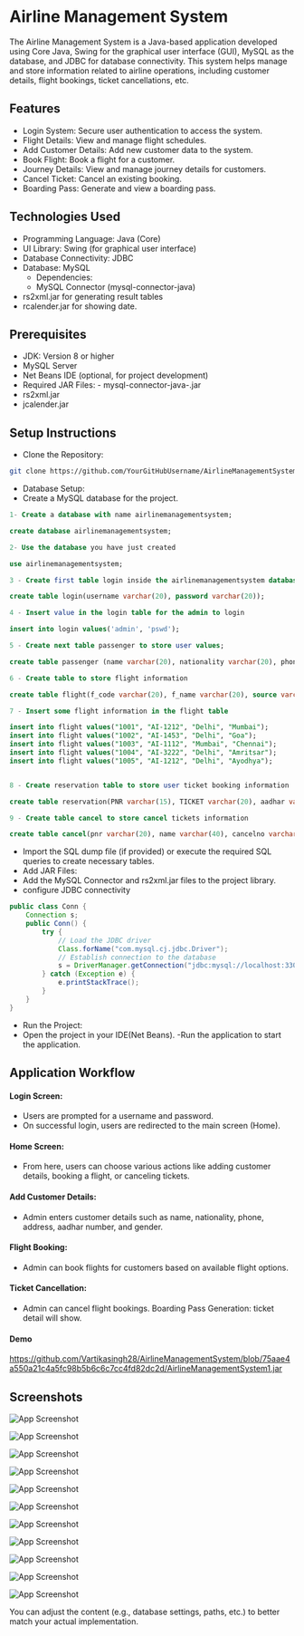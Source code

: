 # Airline Management System

The Airline Management System is a Java-based application developed using Core Java, Swing for the graphical user interface (GUI), MySQL as the database, and JDBC for database connectivity. This system helps manage and store information related to airline operations, including customer details, flight bookings, ticket cancellations, etc.
## Features

- Login System: Secure user authentication to access the system.
-	Flight Details: View and manage flight schedules.
- Add Customer Details: Add new customer data to the system.
- Book Flight: Book a flight for a customer.
- Journey Details: View and manage journey details for customers.
- Cancel Ticket: Cancel an existing booking.
- Boarding Pass: Generate and view a boarding pass.


## Technologies Used
- 	Programming Language: Java (Core)
- UI Library: Swing (for graphical user interface)
- Database Connectivity: JDBC
- Database: MySQL
	- Dependencies:
	- MySQL Connector (mysql-connector-java)
- rs2xml.jar for generating result tables
- rcalender.jar  for showing date.


## Prerequisites
- JDK: Version 8 or higher
- MySQL Server
- Net Beans IDE (optional, for project development)
- Required JAR Files:
		- mysql-connector-java-<version>.jar
- rs2xml.jar
- jcalender.jar
## Setup Instructions
- Clone the Repository:
```bash
git clone https://github.com/YourGitHubUsername/AirlineManagementSystem.git
```

- Database Setup:
- Create a MySQL database for the project.
```sql
1- Create a database with name airlinemanagementsystem;

create database airlinemanagementsystem;

2- Use the database you have just created

use airlinemanagementsystem;

3 - Create first table login inside the airlinemanagementsystem database;

create table login(username varchar(20), password varchar(20));

4 - Insert value in the login table for the admin to login

insert into login values('admin', 'pswd');

5 - Create next table passenger to store user values;

create table passenger (name varchar(20), nationality varchar(20), phone varchar(15), address varchar(50), aadhar varchar(20), gender varchar(20));

6 - Create table to store flight information

create table flight(f_code varchar(20), f_name varchar(20), source varchar(40), destination varchar(40));

7 - Insert some flight information in the flight table

insert into flight values("1001", "AI-1212", "Delhi", "Mumbai");
insert into flight values("1002", "AI-1453", "Delhi", "Goa");
insert into flight values("1003", "AI-1112", "Mumbai", "Chennai");
insert into flight values("1004", "AI-3222", "Delhi", "Amritsar");
insert into flight values("1005", "AI-1212", "Delhi", "Ayodhya");


8 - Create reservation table to store user ticket booking information

create table reservation(PNR varchar(15), TICKET varchar(20), aadhar varchar(20), name varchar(20), nationality varchar(30), flightname varchar(15), flightcode varchar(20), src varchar(30), des varchar(30), ddate varchar(30));

9 - Create table cancel to store cancel tickets information

create table cancel(pnr varchar(20), name varchar(40), cancelno varchar(20), fcode varchar(20), ddate varchar(30));    
```
- Import the SQL dump file (if provided) or execute the required SQL queries to create necessary tables.
- Add JAR Files:
- Add the MySQL Connector and rs2xml.jar files to the project library.
- configure JDBC connectivity
```java
public class Conn {
    Connection s;
    public Conn() {
        try {
            // Load the JDBC driver
            Class.forName("com.mysql.cj.jdbc.Driver");
            // Establish connection to the database
            s = DriverManager.getConnection("jdbc:mysql://localhost:3306/airlinemanagementsysstem", "root", "yourpassword");
        } catch (Exception e) {
            e.printStackTrace();
        }
    }
}
```

- Run the Project:
- Open the project in your IDE(Net Beans).
-Run the application  to start the application.
## Application Workflow

#### Login Screen:
- Users are prompted for a username and password.
- On successful login, users are redirected to the main screen (Home).

#### Home Screen:
- From here, users can choose various actions like adding customer details, booking a flight, or canceling tickets.

#### Add Customer Details:
- Admin enters customer details such as name, nationality, phone, address, aadhar number, and gender.

#### Flight Booking:
- Admin can book flights for customers based on available flight options.

#### Ticket Cancellation:
- Admin can cancel flight bookings.
Boarding Pass Generation: ticket detail will  show.
 #### Demo
 https://github.com/Vartikasingh28/AirlineManagementSystem/blob/75aae4a550a21c4a5fc98b5b6c6c7cc4fd82dc2d/AirlineManagementSystem1.jar

## Screenshots

![App Screenshot](https://github.com/Vartikasingh28/AirlineManagementSystem/blob/3b49009c72439c62e0fb8b618de5bbfe8a99336b/Screenshot%202025-01-25%20152541.png)


![App Screenshot](https://github.com/Vartikasingh28/AirlineManagementSystem/blob/3b49009c72439c62e0fb8b618de5bbfe8a99336b/Screenshot%202025-01-25%20152613.png)

![App Screenshot](https://github.com/Vartikasingh28/AirlineManagementSystem/blob/3b49009c72439c62e0fb8b618de5bbfe8a99336b/Screenshot%202025-01-25%20152654.png)

![App Screenshot](https://github.com/Vartikasingh28/AirlineManagementSystem/blob/3b49009c72439c62e0fb8b618de5bbfe8a99336b/Screenshot%202025-01-25%20152736.png)

![App Screenshot](https://github.com/Vartikasingh28/AirlineManagementSystem/blob/3b49009c72439c62e0fb8b618de5bbfe8a99336b/Screenshot%202025-01-25%20152801.png)

![App Screenshot](https://github.com/Vartikasingh28/AirlineManagementSystem/blob/3b49009c72439c62e0fb8b618de5bbfe8a99336b/Screenshot%202025-01-25%20153221.png)

![App Screenshot](https://github.com/Vartikasingh28/AirlineManagementSystem/blob/3b49009c72439c62e0fb8b618de5bbfe8a99336b/Screenshot%202025-01-25%20153330.png)

![App Screenshot](https://github.com/Vartikasingh28/AirlineManagementSystem/blob/3b49009c72439c62e0fb8b618de5bbfe8a99336b/Screenshot%202025-01-25%20153411.png)

![App Screenshot](https://github.com/Vartikasingh28/AirlineManagementSystem/blob/3b49009c72439c62e0fb8b618de5bbfe8a99336b/Screenshot%202025-01-25%20153424.png)

![App Screenshot](https://github.com/Vartikasingh28/AirlineManagementSystem/blob/3b49009c72439c62e0fb8b618de5bbfe8a99336b/Screenshot%202025-01-25%20153508.png)

![App Screenshot](https://github.com/Vartikasingh28/AirlineManagementSystem/blob/3b49009c72439c62e0fb8b618de5bbfe8a99336b/Screenshot%202025-01-25%20153523.png)

You can adjust the content (e.g., database settings, paths, etc.) to better match your actual implementation.

